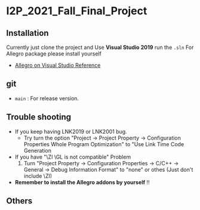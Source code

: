 # I2P_2021_Fall_Final_Project

## Installation

Currently just clone the project and Use **Visual Studio 2019** run the `.sln`
For Allegro package please install yourself

- [Allegro on Visual Studio Reference](https://gamefromscratch.com/allegro-tutorial-series-part-1-getting-started/)

## git

- `main` : For release version.

## Trouble shooting

- If you keep having LNK2019 or LNK2001 bug.
	- Try turn the option "Project -> Project Property -> Configuration Properties Whole Program Optimization" to "Use Link Time Code Generation
- If you have "\ZI \GL is not compatible" Problem
	1. Turn "Project Property -> Configuration Properties -> C/C++ -> General -> Debug Information Format" to "none" or othes (Just don't include \ZI)
- **Remember to install the Allegro addons by yourself** !!
	

## Others 
